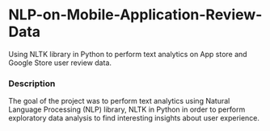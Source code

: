 # NLP-on-Mobile-Application-Review-Data
Using NLTK library in Python to perform text analytics on App store and Google Store user review data.

### Description
The goal of the project was to perform text analytics using Natural Language Processing (NLP) library, NLTK in Python in order to perform exploratory data analysis to find interesting insights about user experience.
